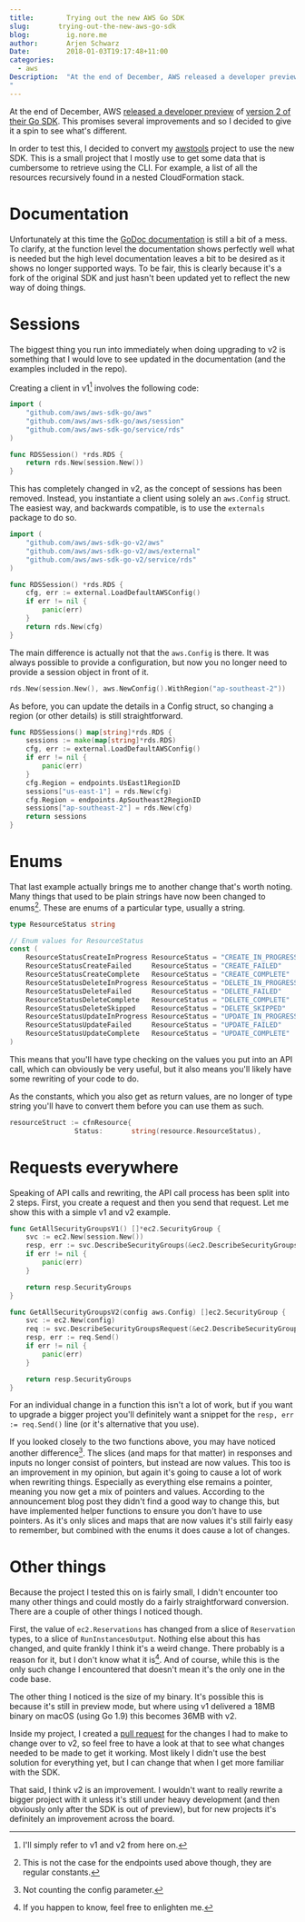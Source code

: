```yaml
---
title:        Trying out the new AWS Go SDK
slug:       trying-out-the-new-aws-go-sdk
blog:         ig.nore.me  
author:       Arjen Schwarz  
Date:         2018-01-03T19:17:48+11:00
categories:
  - aws
Description:  "At the end of December, AWS released a developer preview of version 2 of their Go SDK. This promises several improvements and so I decided to give it a spin to see what's different.
"
---
```


At the end of December, AWS [released a developer preview](https://aws.amazon.com/blogs/developer/aws-sdk-for-go-2-0-developer-preview/) of [version 2 of their Go SDK](https://github.com/aws/aws-sdk-go-v2). This promises several improvements and so I decided to give it a spin to see what's different.

In order to test this, I decided to convert my [awstools](https://github.com/ArjenSchwarz/awstools) project to use the new SDK. This is a small project that I mostly use to get some data that is cumbersome to retrieve using the CLI. For example, a list of all the resources recursively found in a nested CloudFormation stack.

# Documentation

Unfortunately at this time the [GoDoc documentation](https://godoc.org/github.com/aws/aws-sdk-go-v2) is still a bit of a mess. To clarify, at the function level the documentation shows perfectly well what is needed but the high level documentation leaves a bit to be desired as it shows no longer supported ways. To be fair, this is clearly because it's a fork of the original SDK and just hasn't been updated yet to reflect the new way of doing things.

# Sessions

The biggest thing you run into immediately when doing upgrading to v2 is something that I would love to see updated in the documentation (and the examples included in the repo).

Creating a client in v1[^1] involves the following code:

```go
import (
	"github.com/aws/aws-sdk-go/aws"
	"github.com/aws/aws-sdk-go/aws/session"
	"github.com/aws/aws-sdk-go/service/rds"
)

func RDSSession() *rds.RDS {
	return rds.New(session.New())
}
```

This has completely changed in v2, as the concept of sessions has been removed. Instead, you instantiate a client using solely an `aws.Config` struct. The easiest way, and backwards compatible, is to use the `externals` package to do so.

```go
import (
	"github.com/aws/aws-sdk-go-v2/aws"
	"github.com/aws/aws-sdk-go-v2/aws/external"
	"github.com/aws/aws-sdk-go-v2/service/rds"
)

func RDSSession() *rds.RDS {
	cfg, err := external.LoadDefaultAWSConfig()
	if err != nil {
		panic(err)
	}
	return rds.New(cfg)
}
```

The main difference is actually not that the `aws.Config` is there. It was always possible to provide a configuration, but now you no longer need to provide a session object in front of it.

```go
rds.New(session.New(), aws.NewConfig().WithRegion("ap-southeast-2"))
```

As before, you can update the details in a Config struct, so changing a region (or other details) is still straightforward.

```go
func RDSSessions() map[string]*rds.RDS {
	sessions := make(map[string]*rds.RDS)
	cfg, err := external.LoadDefaultAWSConfig()
	if err != nil {
		panic(err)
	}
	cfg.Region = endpoints.UsEast1RegionID
	sessions["us-east-1"] = rds.New(cfg)
	cfg.Region = endpoints.ApSoutheast2RegionID
 	sessions["ap-southeast-2"] = rds.New(cfg)
	return sessions
}
```

# Enums

That last example actually brings me to another change that's worth noting. Many things that used to be plain strings have now been changed to enums[^2]. These are enums of a particular type, usually a string. 

```go
type ResourceStatus string

// Enum values for ResourceStatus
const (
	ResourceStatusCreateInProgress ResourceStatus = "CREATE_IN_PROGRESS"
	ResourceStatusCreateFailed     ResourceStatus = "CREATE_FAILED"
	ResourceStatusCreateComplete   ResourceStatus = "CREATE_COMPLETE"
	ResourceStatusDeleteInProgress ResourceStatus = "DELETE_IN_PROGRESS"
	ResourceStatusDeleteFailed     ResourceStatus = "DELETE_FAILED"
	ResourceStatusDeleteComplete   ResourceStatus = "DELETE_COMPLETE"
	ResourceStatusDeleteSkipped    ResourceStatus = "DELETE_SKIPPED"
	ResourceStatusUpdateInProgress ResourceStatus = "UPDATE_IN_PROGRESS"
	ResourceStatusUpdateFailed     ResourceStatus = "UPDATE_FAILED"
	ResourceStatusUpdateComplete   ResourceStatus = "UPDATE_COMPLETE"
)
```

This means that you'll have type checking on the values you put into an API call, which can obviously be very useful, but it also means you'll likely have some rewriting of your code to do.

As the constants, which you also get as return values, are no longer of type string you'll have to convert them before you can use them as such.

```go
resourceStruct := cfnResource{
				Status:       string(resource.ResourceStatus),
```

# Requests everywhere

Speaking of API calls and rewriting, the API call process has been split into 2 steps. First, you create a request and then you send that request. Let me show this with a simple v1 and v2 example.

```go
func GetAllSecurityGroupsV1() []*ec2.SecurityGroup {
	svc := ec2.New(session.New())
	resp, err := svc.DescribeSecurityGroups(&ec2.DescribeSecurityGroupsInput{})
	if err != nil {
		panic(err)
	}

	return resp.SecurityGroups
}
```

```go
func GetAllSecurityGroupsV2(config aws.Config) []ec2.SecurityGroup {
	svc := ec2.New(config)
	req := svc.DescribeSecurityGroupsRequest(&ec2.DescribeSecurityGroupsInput{})
	resp, err := req.Send()
	if err != nil {
		panic(err)
	}

	return resp.SecurityGroups
}
```

For an individual change in a function this isn't a lot of work, but if you want to upgrade a bigger project you'll definitely want a snippet for the `resp, err := req.Send()` line (or it's alternative that you use).

If you looked closely to the two functions above, you may have noticed another difference[^3]. The slices (and maps for that matter) in responses and inputs no longer consist of pointers, but instead are now values. This too is an improvement in my opinion, but again it's going to cause a lot of work when rewriting things. Especially as everything else remains a pointer, meaning you now get a mix of pointers and values. According to the announcement blog post they didn't find a good way to change this, but have implemented helper functions to ensure you don't have to use pointers. As it's only slices and maps that are now values it's still fairly easy to remember, but combined with the enums it does cause a lot of changes.

# Other things

Because the project I tested this on is fairly small, I didn't encounter too many other things and could mostly do a fairly straightforward conversion. There are a couple of other things I noticed though.

First, the value of `ec2.Reservations` has changed from a slice of `Reservation` types, to a slice of `RunInstancesOutput`. Nothing else about this has changed, and quite frankly I think it's a weird change. There probably is a reason for it, but I don't know what it is[^4]. And of course, while this is the only such change I encountered that doesn't mean it's the only one in the code base.

The other thing I noticed is the size of my binary. It's possible this is because it's still in preview mode, but where using v1 delivered a 18MB binary on macOS (using Go 1.9) this becomes 36MB with v2. 

Inside my project, I created a [pull request](https://github.com/ArjenSchwarz/awstools/pull/1) for the changes I had to make to change over to v2, so feel free to have a look at that to see what changes needed to be made to get it working. Most likely I didn't use the best solution for everything yet, but I can change that when I get more familiar with the SDK.

That said, I think v2 is an improvement. I wouldn't want to really rewrite a bigger project with it unless it's still under heavy development (and then obviously only after the SDK is out of preview), but for new projects it's definitely an improvement across the board.

[^1]:	I'll simply refer to v1 and v2 from here on.

[^2]:	This is not the case for the endpoints used above though, they are regular constants.

[^3]:	Not counting the config parameter.

[^4]:	If you happen to know, feel free to enlighten me.
